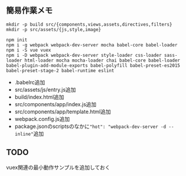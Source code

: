 ## 簡易作業メモ

	mkdir -p build src/{components,views,assets,directives,filters}
	mkdir -p src/assets/{js,style,image}
	
	npm init 
	npm i -g webpack webpack-dev-server mocha babel-core babel-loader 
	npm i -S vue vuex
	npm i -D webpack webpack-dev-server style-loader css-loader sass-loader html-loader mocha mocha-loader chai babel-core babel-loader babel-plugin-add-module-exports babel-polyfill babel-preset-es2015 babel-preset-stage-2 babel-runtime eslint
	
	
- .babelrc追加
- src/assets/js/entry.js追加
- build/index.html追加
- src/components/app/index.js追加
- src/components/app/template.html追加
- webpack.config.js追加
- package.jsonのscriptsのなかに`"hot": "webpack-dev-server -d --inline"`追加


## TODO
vuex関連の最小動作サンプルを追加しておく